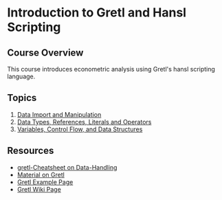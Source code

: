 # Introduction to Gretl and Hansl Scripting

## Course Overview
This course introduces econometric analysis using Gretl's hansl scripting language.

## Topics

1) [Data Import and Manipulation](exercises/01/sheet_01.md)
2) [Data Types, References, Literals and Operators](exercises/02/sheet_02.md)
3) [Variables, Control Flow, and Data Structures](exercises/03/sheet_03.md)



## Resources
- [gretl-Cheatsheet on Data-Handling](https://github.com/gretl-project/gretl_cheatsheet/blob/master/datahandling.pdf)
- [Material on Gretl](https://github.com/gretl-project/material-on-gretl)
- [Gretl Example Page](https://github.com/gretl-project/material-on-gretl/wiki)
- [Gretl Wiki Page](https://gretlwiki.econ.univpm.it/index.php/Main_Page)

